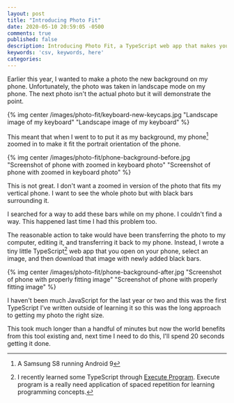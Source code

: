 ```yaml
---
layout: post
title: "Introducing Photo Fit"
date: 2020-05-10 20:59:05 -0500
comments: true
published: false
description: Introducing Photo Fit, a TypeScript web app that makes your landscape photos work well with your vertical phone.
keywords: 'csv, keywords, here'
categories: 
---
```


Earlier this year, I wanted to make a photo the new background on my phone.
Unfortunately, the photo was taken in landscape mode on my phone.
The next photo isn't the actual photo but it will demonstrate the point.

{% img center /images/photo-fit/keyboard-new-keycaps.jpg "Landscape image of my keyboard" "Landscape image of my keyboard" %}

This meant that when I went to to put it as my background, my phone[^1] zoomed in to make it fit the portrait orientation of the phone.

[^1]: A Samsung S8 running Android 9 

{% img center /images/photo-fit/phone-background-before.jpg "Screenshot of phone with zoomed in keyboard photo" "Screenshot of phone with zoomed in keyboard photo" %}

This is not great.
I don't want a zoomed in version of the photo that fits my vertical phone.
I want to see the whole photo but with black bars surrounding it.

I searched for a way to add these bars while on my phone.
I couldn't find a way.
This happened last time I had this problem too.

The reasonable action to take would have been transferring the photo to my computer, editing it, and transferring it back to my phone.
Instead, I wrote a tiny little TypeScript[^2] web app that you open on your phone, select an image, and then download that image with newly added black bars.


{% img center /images/photo-fit/phone-background-after.jpg "Screenshot of phone with properly fitting image" "Screenshot of phone with properly fitting image" %}

I haven't been much JavaScript for the last year or two and this was the first TypeScript I've written outside of learning it so this was the long approach to getting my photo the right size.

This took much longer than a handful of minutes but now the world benefits from this tool existing and, next time I need to do this, I'll spend 20 seconds getting it done.


[^2]: I recently learned some TypeScript through [Execute Program](https:www.executeprogram.com). Execute program is a really need application of spaced repetition for learning programming concepts.

